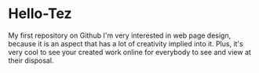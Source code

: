 # Hello-Tez
My first repository on Github
I'm very interested in web page design, because it is an aspect that has a lot of creativity implied into it. Plus, it's very cool to see your created work online for everybody to see and view at their disposal. 
